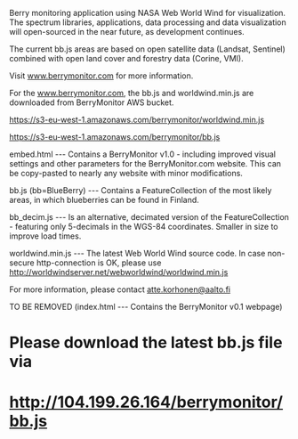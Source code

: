 Berry monitoring application using NASA Web World Wind for visualization. The spectrum libraries, applications, data processing and data visualization will open-sourced in the near future, as development continues. 

The current bb.js areas are based on open satellite data (Landsat, Sentinel) combined with open land cover and forestry data (Corine, VMI).

Visit www.berrymonitor.com for more information.

For the www.berrymonitor.com, the bb.js and worldwind.min.js are downloaded from BerryMonitor AWS bucket.

https://s3-eu-west-1.amazonaws.com/berrymonitor/worldwind.min.js

https://s3-eu-west-1.amazonaws.com/berrymonitor/bb.js

embed.html --- Contains a BerryMonitor v1.0 - including improved visual settings and other parameters for the BerryMonitor.com website. This can be copy-pasted to nearly any website with minor modifications.

bb.js (bb=BlueBerry) --- Contains a FeatureCollection of the most likely areas, in which blueberries can be found in Finland.

bb_decim.js --- Is an alternative, decimated version of the FeatureCollection - featuring only 5-decimals in the WGS-84 coordinates. Smaller in size to improve load times.

worldwind.min.js --- The latest Web World Wind source code. In case non-secure http-connection is OK, please use http://worldwindserver.net/webworldwind/worldwind.min.js

For more information, please contact atte.korhonen@aalto.fi

TO BE REMOVED 
(index.html --- Contains the BerryMonitor v0.1 webpage)

# Please download the latest bb.js file via
# http://104.199.26.164/berrymonitor/bb.js

